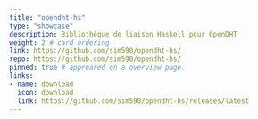 ```yaml
---
title: "opendht-hs"
type: "showcase"
description: Bibliothèque de liaison Haskell pour OpenDHT
weight: 2 # card ordering
link: https://github.com/sim590/opendht-hs/
repo: https://github.com/sim590/opendht-hs/
pinned: true # appreared on a overview page.
links:
- name: download
  icon: download
  link: https://github.com/sim590/opendht-hs/releases/latest
---
```

